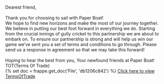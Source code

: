 Dearest friend,<br>
<br>
Thank you for choosing to sail with Paper Boat! <br>We hope to find new horizons and make the most of our journey together. We believe in putting our best foot forward in everything we do. Starting from the crucial innings of gully cricket to this partnership we are about to embark on.
To ensure our partnership is strong and will help us win our game we’ve sent you a set of terms and conditions to go through. Please send us a response in agreement so that we may take this forward!
<br><br>
Hoping to hear the best from you,
Your newfound friends at Paper Boat! 
TOT(Terms Of Trade)<br>
{% set doc = frappe.get_doc('File', 'db1206c842') %}
<a href="/files/General Terms and Conditions_Distributors - 04062021.docx">Click here to view TermsOfTrade</a>